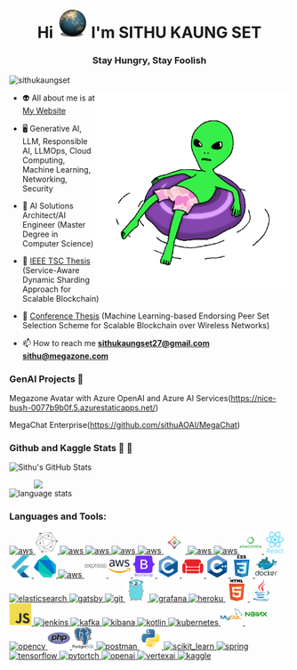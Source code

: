 <h1 align="center">Hi <img src="https://github.com/sithukaungset/sithukaungset/blob/main/earthspinning.gif" width="55px"> I'm SITHU KAUNG SET</h1>
<h3 align="center">Stay Hungry, Stay Foolish</h3>

<p align="left"> <img src="https://komarev.com/ghpvc/?username=sithukaungset&label=Profile%20views&color=0e75b6&style=flat" alt="sithukaungset" /> </p>

<img align="right"  alt="" src="https://github.com/sithukaungset/sithukaungset/blob/main/alien.gif" height=350/>

- 👽 All about me is at [My Website](https://sithukaungset.github.io/3Dportfolio/)

- 🖥 Generative AI, LLM, Responsible AI, LLMOps, Cloud Computing, Machine Learning, Networking, Security

- 👾 AI Solutions Architect/AI Engineer (Master Degree in Computer Science)

- 🧠 [IEEE TSC Thesis](https://ieeexplore.ieee.org/document/9998085) (Service-Aware Dynamic Sharding Approach for Scalable Blockchain)

- 🤖 [Conference Thesis](https://scholar.google.co.kr/citations?view_op=view_citation&hl=en&user=FZYzDRkAAAAJ&citation_for_view=FZYzDRkAAAAJ:u5HHmVD_uO8C) (Machine Learning-based Endorsing Peer Set Selection Scheme for Scalable Blockchain over Wireless Networks)

- 📫 How to reach me **sithukaungset27@gmail.com** **sithu@megazone.com**

### <strong>GenAI Projects 🚀 </strong>
Megazone Avatar with Azure OpenAI and Azure AI Services(https://nice-bush-0077b9b0f.5.azurestaticapps.net/)

MegaChat Enterprise(https://github.com/sithuAOAI/MegaChat)


### <strong>Github and Kaggle Stats 🐉 👾</strong>

![Sithu's GitHub Stats](https://github-readme-stats.vercel.app/api?username=sithukaungset&show_icons=true&theme=transparent)


<a href="https://app.dooboo.io/sithukaungset"><img align="right" src="https://server.dooboo.io/github-stats/sithukaungset" width="460" /></a>

![language stats](https://github-readme-stats-sithukaungset.vercel.app/api/top-langs/?username=sithukaungset&layout=compact&langs_count=8&exclude_repo=flash-experiments&theme=highcontrast)

<h3 align="left">Languages and Tools:</h3>
<p align="left"> 
<a href="https://ethereum.org" target="_blank" rel="noreferrer"> <img src="https://github.com/ErikThiart/cryptocurrency-icons/blob/master/icons/ethereum.png" alt="aws" width="40" height="40"/> </a>
<a href="https://www.hyperledger.org/" target="_blank" rel="noreferrer"> <img src="https://github.com/sithukaungset/sithukaungset/blob/main/hyperledger-removebg-preview.png" alt="aws" width="40" height="40"/> </a>
<a href="https://cosmos.network/" target="_blank" rel="noreferrer"> <img src="https://avatars.githubusercontent.com/u/228843?s=200&v=4" alt="aws" width="40" height="40"/> </a>
<a href="https://tendermint.com/" target="_blank" rel="noreferrer"> <img src="https://avatars.githubusercontent.com/u/7572940?s=200&v=4" alt="aws" width="40" height="40"/> </a>
<a href="https://solana.com/" target="_blank" rel="noreferrer"> <img src="https://avatars.githubusercontent.com/u/35608259?s=200&v=4" alt="aws" width="40" height="40"/> </a>
<a href="https://chain.link/" target="_blank" rel="noreferrer"> <img src="https://avatars.githubusercontent.com/u/25111032?s=200&v=4" alt="aws" width="40" height="40"/> </a>
<a href="https://github.com/OpenMined/TenSEAL" target="_blank" rel="noreferrer"> <img src="https://github.com/sithukaungset/sithukaungset/blob/main/tenseal-removebg-preview.png" alt="aws" width="40" height="40"/> </a>
<a href="https://jupyter.org/" target="_blank" rel="noreferrer"> <img src="https://avatars.githubusercontent.com/u/7388996?s=200&v=4" alt="aws" width="40" height="40"/> </a>
<a href="https://www.mongodb.com/" target="_blank" rel="noreferrer"> <img src="https://avatars.githubusercontent.com/u/45120?s=200&v=4" alt="aws" width="40" height="40"/> </a>
<a href="https://www.anaconda.com/products/distribution" target="_blank" rel="noreferrer"> <img src="https://github.com/devicons/devicon/blob/master/icons/anaconda/anaconda-original-wordmark.svg" alt="aws" width="40" height="40"/> </a>
<a href="https://reactjs.org/" target="_blank" rel="noreferrer"> <img src="https://github.com/devicons/devicon/blob/master/icons/react/react-original-wordmark.svg" alt="aws" width="40" height="40"/> </a> 
<a href="https://flutter.dev/" target="_blank" rel="noreferrer"> <img src="https://github.com/devicons/devicon/blob/master/icons/flutter/flutter-original.svg" alt="aws" width="40" height="40"/> </a>
<a href="https://dart.dev/" target="_blank" rel="noreferrer"> <img src="https://github.com/devicons/devicon/blob/master/icons/dart/dart-original.svg" alt="aws" width="40" height="40"/> </a> 
<a href="https://vuejs.org/" target="_blank" rel="noreferrer"> <img src="https://avatars.githubusercontent.com/u/6128107?s=200&v=4" alt="aws" width="40" height="40"/> </a>
<a href="https://expressjs.com/" target="_blank" rel="noreferrer"> <img src="https://github.com/devicons/devicon/blob/master/icons/express/express-original-wordmark.svg" alt="aws" width="40" height="40"/> </a> <a href="https://aws.amazon.com" target="_blank" rel="noreferrer"> <img src="https://raw.githubusercontent.com/devicons/devicon/master/icons/amazonwebservices/amazonwebservices-original-wordmark.svg" alt="aws" width="40" height="40"/> </a> <a href="https://getbootstrap.com" target="_blank" rel="noreferrer"> <img src="https://raw.githubusercontent.com/devicons/devicon/master/icons/bootstrap/bootstrap-plain-wordmark.svg" alt="bootstrap" width="40" height="40"/> </a> <a href="https://www.cprogramming.com/" target="_blank" rel="noreferrer"> <img src="https://raw.githubusercontent.com/devicons/devicon/master/icons/c/c-original.svg" alt="c" width="40" height="40"/> </a> <a href="https://couchdb.apache.org/" target="_blank" rel="noreferrer"> <img src="https://raw.githubusercontent.com/devicons/devicon/0d6c64dbbf311879f7d563bfc3ccf559f9ed111c/icons/couchdb/couchdb-original.svg" alt="couchdb" width="40" height="40"/> </a> <a href="https://www.w3schools.com/cpp/" target="_blank" rel="noreferrer"> <img src="https://raw.githubusercontent.com/devicons/devicon/master/icons/cplusplus/cplusplus-original.svg" alt="cplusplus" width="40" height="40"/> </a> <a href="https://www.w3schools.com/css/" target="_blank" rel="noreferrer"> <img src="https://raw.githubusercontent.com/devicons/devicon/master/icons/css3/css3-original-wordmark.svg" alt="css3" width="40" height="40"/> </a> <a href="https://www.docker.com/" target="_blank" rel="noreferrer"> <img src="https://raw.githubusercontent.com/devicons/devicon/master/icons/docker/docker-original-wordmark.svg" alt="docker" width="40" height="40"/> </a> <a href="https://www.elastic.co" target="_blank" rel="noreferrer"> <img src="https://www.vectorlogo.zone/logos/elastic/elastic-icon.svg" alt="elasticsearch" width="40" height="40"/> </a> <a href="https://www.gatsbyjs.com/" target="_blank" rel="noreferrer"> <img src="https://www.vectorlogo.zone/logos/gatsbyjs/gatsbyjs-icon.svg" alt="gatsby" width="40" height="40"/> </a> <a href="https://git-scm.com/" target="_blank" rel="noreferrer"> <img src="https://www.vectorlogo.zone/logos/git-scm/git-scm-icon.svg" alt="git" width="40" height="40"/> </a> <a href="https://golang.org" target="_blank" rel="noreferrer"> <img src="https://raw.githubusercontent.com/devicons/devicon/master/icons/go/go-original.svg" alt="go" width="40" height="40"/> </a> <a href="https://grafana.com" target="_blank" rel="noreferrer"> <img src="https://www.vectorlogo.zone/logos/grafana/grafana-icon.svg" alt="grafana" width="40" height="40"/> </a> <a href="https://heroku.com" target="_blank" rel="noreferrer"> <img src="https://www.vectorlogo.zone/logos/heroku/heroku-icon.svg" alt="heroku" width="40" height="40"/> </a> <a href="https://www.w3.org/html/" target="_blank" rel="noreferrer"> <img src="https://raw.githubusercontent.com/devicons/devicon/master/icons/html5/html5-original-wordmark.svg" alt="html5" width="40" height="40"/> </a> <a href="https://www.java.com" target="_blank" rel="noreferrer"> <img src="https://raw.githubusercontent.com/devicons/devicon/master/icons/java/java-original.svg" alt="java" width="40" height="40"/> </a> <a href="https://developer.mozilla.org/en-US/docs/Web/JavaScript" target="_blank" rel="noreferrer"> <img src="https://raw.githubusercontent.com/devicons/devicon/master/icons/javascript/javascript-original.svg" alt="javascript" width="40" height="40"/> </a> <a href="https://www.jenkins.io" target="_blank" rel="noreferrer"> <img src="https://www.vectorlogo.zone/logos/jenkins/jenkins-icon.svg" alt="jenkins" width="40" height="40"/> </a> <a href="https://kafka.apache.org/" target="_blank" rel="noreferrer"> <img src="https://www.vectorlogo.zone/logos/apache_kafka/apache_kafka-icon.svg" alt="kafka" width="40" height="40"/> </a> <a href="https://www.elastic.co/kibana" target="_blank" rel="noreferrer"> <img src="https://www.vectorlogo.zone/logos/elasticco_kibana/elasticco_kibana-icon.svg" alt="kibana" width="40" height="40"/> </a> <a href="https://kotlinlang.org" target="_blank" rel="noreferrer"> <img src="https://www.vectorlogo.zone/logos/kotlinlang/kotlinlang-icon.svg" alt="kotlin" width="40" height="40"/> </a> <a href="https://kubernetes.io" target="_blank" rel="noreferrer"> <img src="https://www.vectorlogo.zone/logos/kubernetes/kubernetes-icon.svg" alt="kubernetes" width="40" height="40"/> </a> <a href="https://www.mysql.com/" target="_blank" rel="noreferrer"> <img src="https://raw.githubusercontent.com/devicons/devicon/master/icons/mysql/mysql-original-wordmark.svg" alt="mysql" width="40" height="40"/> </a> <a href="https://www.nginx.com" target="_blank" rel="noreferrer"> <img src="https://raw.githubusercontent.com/devicons/devicon/master/icons/nginx/nginx-original.svg" alt="nginx" width="40" height="40"/> </a> <a href="https://opencv.org/" target="_blank" rel="noreferrer"> <img src="https://www.vectorlogo.zone/logos/opencv/opencv-icon.svg" alt="opencv" width="40" height="40"/> </a> <a href="https://www.php.net" target="_blank" rel="noreferrer"> <img src="https://raw.githubusercontent.com/devicons/devicon/master/icons/php/php-original.svg" alt="php" width="40" height="40"/> </a> <a href="https://www.postgresql.org" target="_blank" rel="noreferrer"> <img src="https://raw.githubusercontent.com/devicons/devicon/master/icons/postgresql/postgresql-original-wordmark.svg" alt="postgresql" width="40" height="40"/> </a> <a href="https://postman.com" target="_blank" rel="noreferrer"> <img src="https://www.vectorlogo.zone/logos/getpostman/getpostman-icon.svg" alt="postman" width="40" height="40"/> </a> <a href="https://www.python.org" target="_blank" rel="noreferrer"> <img src="https://raw.githubusercontent.com/devicons/devicon/master/icons/python/python-original.svg" alt="python" width="40" height="40"/> </a> <a href="https://scikit-learn.org/" target="_blank" rel="noreferrer"> <img src="https://upload.wikimedia.org/wikipedia/commons/0/05/Scikit_learn_logo_small.svg" alt="scikit_learn" width="40" height="40"/> </a> <a href="https://spring.io/" target="_blank" rel="noreferrer"> <img src="https://www.vectorlogo.zone/logos/springio/springio-icon.svg" alt="spring" width="40" height="40"/> </a> <a href="https://www.tensorflow.org" target="_blank" rel="noreferrer"> <img src="https://www.vectorlogo.zone/logos/tensorflow/tensorflow-icon.svg" alt="tensorflow" width="40" height="40"/> </a> <a href="https://pytorch.org/" target="_blank" rel="noreferrer"> <img src="https://avatars.githubusercontent.com/u/21003710?s=200&v=4" alt="pytortch" width="40" height="40"/> </a>
<a href="https://openai.com/" target="_blank" rel="noreferrer"> <img src="https://avatars.githubusercontent.com/u/14957082?s=200&v=4" alt="openai" width="40" height="40"/> </a><a href="https://cloud.google.com/vertex-ai" target="_blank" rel="noreferrer"> <img src="https://techcrunch.com/wp-content/uploads/2021/05/VertexAI-512-color.png" alt="vertexai" width="40" height="40"/> </a><a href="https://www.kaggle.com" target="_blank" rel="noreferrer"> <img src="https://avatars.githubusercontent.com/u/1336944?s=200&v=4" alt="kaggle" width="40" height="40"/> </a>
</p>
